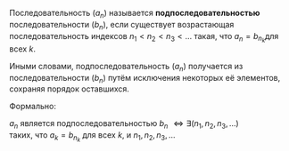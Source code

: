 Последовательность $(a_n)$ называется **подпоследовательностью** последовательности $(b_n)$, если существует возрастающая последовательность индексов $n_1 < n_2 < n_3 < \dots$ такая, что $a_n = b_{n_k}$​​ для всех $k$.

Иными словами, подпоследовательность $(a_n)$ получается из последовательности $(b_n)$ путём исключения некоторых её элементов, сохраняя порядок оставшихся.

Формально:

$a_n$ является подпоследовательностью $b_n$  $\iff \exists(n_{1},n_{2},n_{3},\dots)$ таких, что $a_{k}=b_{n_{k}}$ для всех $k$, и $n_{1},n_{2},n_{3},\dots$